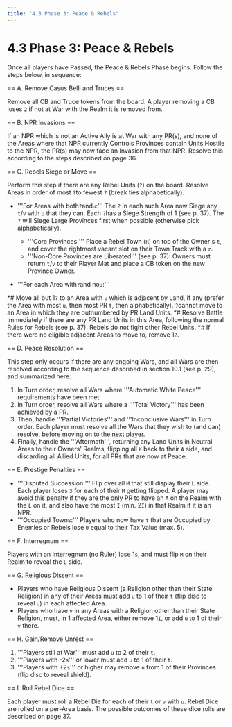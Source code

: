```yaml
---
title: "4.3 Phase 3: Peace & Rebels"
---
```


# 4.3 Phase 3: Peace & Rebels

Once all players have Passed, the Peace & Rebels Phase begins. Follow the steps below, in sequence:

== A. Remove Casus Belli and Truces ==

Remove all CB and Truce tokens from the board. A player removing a CB loses <code>2</code> if not at War with the Realm it is removed from.

== B. NPR Invasions ==

If an NPR which is not an Active Ally is at War with any PR(s), and none of the Areas where that NPR currently Controls Provinces contain Units Hostile to the NPR, the PR(s) may now face an Invasion from that NPR. Resolve this according to the steps described on page 36.

== C. Rebels Siege or Move ==

Perform this step if there are any Rebel Units (<code>?</code>) on the board. Resolve Areas in order of most <code>?</code>to fewest <code>?</code> (break ties alphabetically).
* '''For Areas with both<code>?</code>and<code>u</code>:''' The <code>?</code> in each such Area now Siege any <code>t</code>/<code>v</code> with <code>u</code> that they can. Each <code>?</code>has a Siege Strength of 1 (see p. 37). The <code>?</code> will Siege Large Provinces first when possible (otherwise pick alphabetically).
	- '''Core Provinces:''' Place a Rebel Town (<code>R</code>) on top of the Owner's <code>t</code>, and cover the rightmost vacant slot on their Town Track with a <code>z</code>.
	- '''Non-Core Provinces are Liberated''' (see p. 37): Owners must return <code>t</code>/<code>v</code> to their Player Mat and place a CB token on the new Province Owner.
	
* '''For each Area with<code>?</code>and no<code>u</code>:'''

*# Move all but 1<code>?</code> to an Area with <code>u</code> which is adjacent by Land, if any (prefer the Area with most <code>u</code>, then most PR <code>t</code>, then alphabetically). <code>?</code>cannot move to an Area in which they are outnumbered by PR Land Units.
*# Resolve Battle immediately if there are any PR Land Units in this Area, following the normal Rules for Rebels (see p. 37). Rebels do not fight other Rebel Units.
*# If there were no eligible adjacent Areas to move to, remove 1<code>?</code>.
	
== D. Peace Resolution ==

This step only occurs if there are any ongoing Wars, and all Wars are then resolved according to the sequence described in section 10.1 (see p. 29), and summarized here:

1. In Turn order, resolve all Wars where '''Automatic White Peace''' requirements have been met.
2. In Turn order, resolve all Wars where a '''Total Victory''' has been achieved by a PR.
3. Then, handle '''Partial Victories''' and '''Inconclusive Wars''' in Turn order. Each player must resolve all the Wars that they wish to (and can) resolve, before moving on to the next player.
4. Finally, handle the '''Aftermath''', returning any Land Units in Neutral Areas to their Owners' Realms, flipping all <code>K</code> back to their <code>A</code> side, and discarding all Allied Units, for all PRs that are now at Peace.
	
== E. Prestige Penalties ==

* '''Disputed Succession:''' Flip over all <code>M</code> that still display their <code>L</code> side. Each player loses <code>3</code> for each of their <code>M</code> getting flipped. A player may avoid this penalty if they are the only PR to have an <code>A</code> on the Realm with the <code>L</code> on it, and also have the most <code>I</code> (min. 2<code>I</code>) in that Realm if it is an NPR.
* '''Occupied Towns:''' Players who now have <code>t</code> that are Occupied by Enemies or Rebels lose <code>0</code> equal to their Tax Value (max. 5).

== F. Interregnum ==

Players with an Interregnum (no Ruler) lose 1<code>s</code>, and must flip <code>M</code> on their Realm to reveal the <code>L</code> side.

== G. Religious Dissent ==

* Players who have Religious Dissent (a Religion other than their State Religion) in any of their Areas must add <code>u</code> to 1 of their <code>t</code> (flip disc to reveal <code>u</code>) in each affected Area.
* Players who have <code>v</code> in any Areas with a Religion other than their State Religion, must, in 1 affected Area, either remove 1<code>I</code>, or add <code>u</code> to 1 of their <code>v</code> there.

== H. Gain/Remove Unrest ==

1. '''Players still at War''' must add <code>u</code> to 2 of their <code>t</code>.
2. '''Players with -2<code>s</code>''' or lower must add <code>u</code> to 1 of their <code>t</code>.
3. '''Players with +2<code>s</code>''' or higher may remove <code>u</code> from 1 of their Provinces (flip disc to reveal shield).

== I. Roll Rebel Dice ==

Each player must roll a Rebel Die for each of their <code>t</code> or <code>v</code> with <code>u</code>. Rebel Dice are rolled on a per-Area basis. The possible outcomes of these dice rolls are described on page 37.